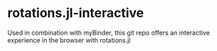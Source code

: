 # rotations.jl-interactive

Used in combination with myBinder, this git repo offers an interactive experience in the browser with rotations.jl 
